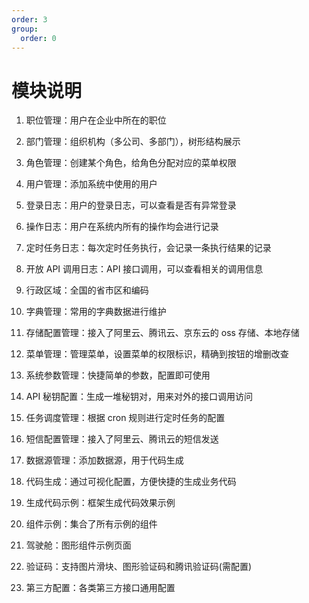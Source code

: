 ```yaml
---
order: 3
group:
  order: 0
---
```


# 模块说明

1. 职位管理：用户在企业中所在的职位

2. 部门管理：组织机构（多公司、多部门），树形结构展示

3. 角色管理：创建某个角色，给角色分配对应的菜单权限

4. 用户管理：添加系统中使用的用户

5. 登录日志：用户的登录日志，可以查看是否有异常登录

6. 操作日志：用户在系统内所有的操作均会进行记录

7. 定时任务日志：每次定时任务执行，会记录一条执行结果的记录

8. 开放 API 调用日志：API 接口调用，可以查看相关的调用信息

9. 行政区域：全国的省市区和编码

10. 字典管理：常用的字典数据进行维护

11. 存储配置管理：接入了阿里云、腾讯云、京东云的 oss 存储、本地存储

12. 菜单管理：管理菜单，设置菜单的权限标识，精确到按钮的增删改查

13. 系统参数管理：快捷简单的参数，配置即可使用

14. API 秘钥配置：生成一堆秘钥对，用来对外的接口调用访问

15. 任务调度管理：根据 cron 规则进行定时任务的配置

16. 短信配置管理：接入了阿里云、腾讯云的短信发送

17. 数据源管理：添加数据源，用于代码生成

18. 代码生成：通过可视化配置，方便快捷的生成业务代码

19. 生成代码示例：框架生成代码效果示例

20. 组件示例：集合了所有示例的组件

21. 驾驶舱：图形组件示例页面

22. 验证码：支持图片滑块、图形验证码和腾讯验证码(需配置)

23. 第三方配置：各类第三方接口通用配置
